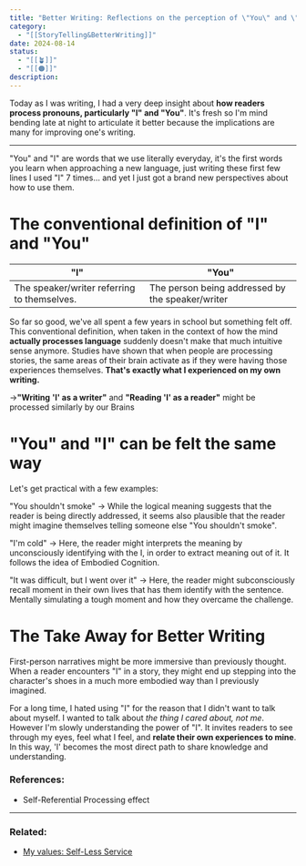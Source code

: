 ```yaml
---
title: "Better Writing: Reflections on the perception of \"You\" and \"I\" from the reader's perspective"
category:
  - "[[StoryTelling&BetterWriting]]"
date: 2024-08-14
status:
  - "[[🪴]]"
  - "[[🟠]]"
description:
---
```

Today as I was writing, I had a very deep insight about **how readers process pronouns, particularly "I" and "You"**. It's fresh so I'm mind bending late at night to articulate it better because the implications are many for improving one's writing.

---


"You" and "I" are words that we use literally everyday, it's the first words you learn when approaching a new language, just writing these first few lines I used "I" 7 times... and yet I just got a brand new perspectives about how to use them.

 
# The conventional definition of "I" and "You"

| **"I"**                                     | **"You"**                                        |
| ------------------------------------------- | ------------------------------------------------ |
| The speaker/writer referring to themselves. | The person being addressed by the speaker/writer |

So far so good, we've all spent a few years in school but something felt off. This conventional definition, when taken in the context of how the mind **actually processes language** suddenly doesn't make that much intuitive sense anymore.
Studies have shown that when people are processing stories, the same areas of their brain activate as if they were having those experiences themselves. **That's exactly what I experienced on my own writing.** 

→**"Writing** **'I' as a writer"** and **"Reading 'I' as a reader"** might be processed similarly by our Brains
# "You" and "I" can be felt the same way 
Let's get practical with a few examples:

"You shouldn't smoke" → While the logical meaning suggests that the reader is being directly addressed, it seems also plausible that the reader might imagine themselves telling someone else "You shouldn't smoke".

"I'm cold"  → Here, the reader might interprets the meaning by unconsciously identifying with the I, in order to extract meaning out of it. It follows the idea of Embodied Cognition. 

"It was difficult, but I went over it" → Here, the reader might subconsciously recall moment in their own lives that has them identify with the sentence. Mentally simulating a tough moment and how they overcame the challenge.


# The Take Away for Better Writing

First-person narratives might be more immersive than previously thought. When a reader encounters "I" in a story, they might end up stepping into the character's shoes in a much more embodied way than I previously imagined.

For a long time, I hated using "I" for the reason that I didn't want to talk about myself. I wanted to talk about *the thing I cared about, not me*. However I'm slowly understanding the power of "I". It invites readers to see through my eyes, feel what I feel, and **relate their own experiences to mine**. In this way, 'I' becomes the most direct path to share knowledge and understanding.

### References:
- Self-Referential Processing effect

---
### Related:
- [My values: Self-Less Service](value-self-less-service)